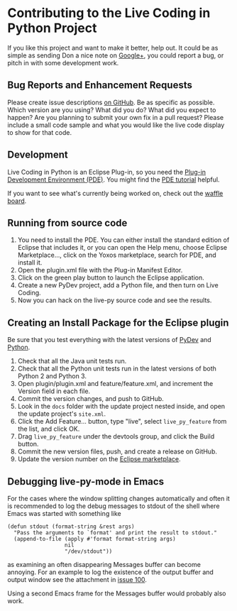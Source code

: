 Contributing to the Live Coding in Python Project
=================================================
If you like this project and want to make it better, help out. It could be as
simple as sending Don a nice note on [Google+][g+], you could report a bug,
or pitch in with some development work.

Bug Reports and Enhancement Requests
------------------------------------
Please create issue descriptions [on GitHub][issues]. Be as specific as possible.
Which version are you using? What did you do? What did you expect to happen? Are
you planning to submit your own fix in a pull request? Please include a small
code sample and what you would like the live code display to show for that code.

Development
-----------
Live Coding in Python is an Eclipse Plug-in, so you need the [Plug-in Development Environment (PDE)][pde]. You might find the [PDE tutorial][tutorial] helpful.

If you want to see what's currently being worked on, check out the [waffle board][waffle].

Running from source code
------------------------
1. You need to install the PDE. You can either install the standard edition of
   Eclipse that includes it, or you can open the Help menu, choose Eclipse
   Marketplace..., click on the Yoxos marketplace, search for PDE, and install it.
2. Open the plugin.xml file with the Plug-in Manifest Editor.
3. Click on the green play button to launch the Eclipse application.
4. Create a new PyDev project, add a Python file, and then turn on Live Coding.
5. Now you can hack on the live-py source code and see the results.

Creating an Install Package for the Eclipse plugin
--------------------------------------------------
Be sure that you test everything with the latest versions of [PyDev][pdrel] and
[Python][pyrel].

1. Check that all the Java unit tests run.
2. Check that all the Python unit tests run in the latest versions of both
   Python 2 and Python 3.
3. Open plugin/plugin.xml and feature/feature.xml, and increment the Version
    field in each file.
4. Commit the version changes, and push to GitHub.
5. Look in the `docs` folder with the update project nested inside, and
    open the update project's `site.xml`.
6. Click the Add Feature... button, type "live", select `live_py_feature`
    from the list, and click OK.
7. Drag `live_py_feature` under the devtools group, and click the Build button.
8. Commit the new version files, push, and create a release on GitHub.
9. Update the version number on the [Eclipse marketplace][mkt].

Debugging live-py-mode in Emacs
-------------------------------
For the cases where the window splitting changes automatically and often it
is recommended to log the debug messages to stdout of the shell where Emacs
was started with something like

    (defun stdout (format-string &rest args)
      "Pass the arguments to `format' and print the result to stdout."
      (append-to-file (apply #'format format-string args)
                      nil
                      "/dev/stdout"))

as examining an often disappearing Messages buffer can become annoying. For
an example to log the existence of the output buffer and output window see
the attachment in [issue 100][100].

Using a second Emacs frame for the Messages buffer would probably also work.

[issues]: https://github.com/donkirkby/live-py-plugin/issues?state=open
[g+]: http://google.com/+donkirkby
[pde]: https://eclipse.org/pde/
[tutorial]: http://www.vogella.com/tutorials/EclipsePlugIn/article.html
[waffle]: https://waffle.io/donkirkby/live-py-plugin
[pdrel]: http://pydev.org/history_pydev.html
[pyrel]: https://www.python.org/downloads/
[mkt]: https://marketplace.eclipse.org/content/live-coding-python/edit
[100]: https://github.com/donkirkby/live-py-plugin/issues/100
